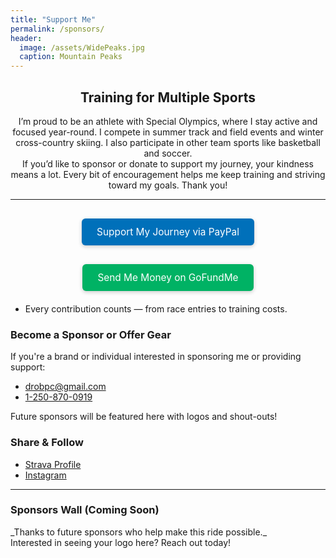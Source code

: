 ```yaml
---
title: "Support Me"
permalink: /sponsors/
header:
  image: /assets/WidePeaks.jpg
  caption: Mountain Peaks
---
```

<div style="text-align: center; margin-top: 1rem;">
  <h2>Training for Multiple Sports</h2>
  <p>
    I’m proud to be an athlete with Special Olympics, where I stay active and focused year-round. I compete in summer track and field events and winter cross-country skiing. I also participate in other team sports like basketball and soccer.  
    <br>
    If you’d like to sponsor or donate to support my journey, your kindness means a lot. Every bit of encouragement helps me keep training and striving toward my goals. Thank you!
  </p>
</div>

<hr />
<div style="text-align: center; margin: 30px 0;">
  <a href="https://paypal.me/danielanthonyrozek" target="_blank"
     style="background-color: #0070ba; color: white; padding: 12px 24px;
            text-decoration: none; border-radius: 6px;
            font-size: 1.1em; display: inline-block; box-shadow: 0 2px 6px rgba(0,0,0,0.2);">
    Support My Journey via PayPal
  </a>
</div>
<div style="text-align: center; margin: 20px 0;">
  <a href="https://gofund.me/e5dc1894" target="_blank"
     style="background-color: #00b264; color: white; padding: 12px 24px;
            text-decoration: none; border-radius: 6px;
            font-size: 1.1em; display: inline-block; box-shadow: 0 2px 6px rgba(0,0,0,0.2);">
    Send Me Money on GoFundMe
  </a>
</div>
<ul>
  <li>Every contribution counts — from race entries to training costs.</li>
</ul>

<h3>Become a Sponsor or Offer Gear</h3>
<p>If you're a brand or individual interested in sponsoring me or providing support:</p>
<ul>
  <li><a href="mailto:drobpc@gmail.com">drobpc@gmail.com</a></li>
  <li><a href="tel:+12508700919">1-250-870-0919</a></li>
</ul>
<p>Future sponsors will be featured here with logos and shout-outs!</p>

<h3>Share & Follow</h3>
<ul>
  <li><a href="https://www.strava.com/athletes/danielrozek" target="_blank">Strava Profile</a></li>
  <li><a href="https://www.instagram.com/captain_garneto/" target="_blank">Instagram</a></li>
</ul>

<hr />

<h3>Sponsors Wall (Coming Soon)</h3>
<p>_Thanks to future sponsors who help make this ride possible._<br>
Interested in seeing your logo here? Reach out today!</p>
